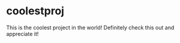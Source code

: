 # coolestproj
This is the coolest project in the world! Definitely check this out and appreciate it!
